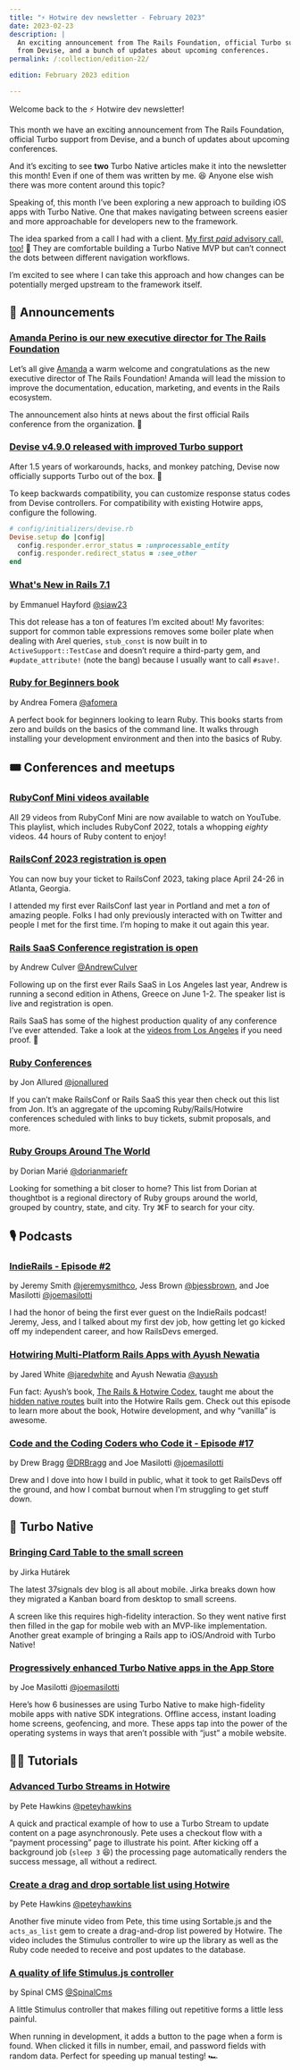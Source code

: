 ```yaml
---
title: "⚡️ Hotwire dev newsletter - February 2023"
date: 2023-02-23
description: |
  An exciting announcement from The Rails Foundation, official Turbo support
  from Devise, and a bunch of updates about upcoming conferences.
permalink: /:collection/edition-22/

edition: February 2023 edition

---
```


Welcome back to the ⚡️ Hotwire dev newsletter!

This month we have an exciting announcement from The Rails Foundation, official Turbo support from Devise, and a bunch of updates about upcoming conferences.

And it’s exciting to see **two** Turbo Native articles make it into the newsletter this month! Even if one of them was written by me. 😆 Anyone else wish there was more content around this topic?

Speaking of, this month I’ve been exploring a new approach to building iOS apps with Turbo Native. One that makes navigating between screens easier and more approachable for developers new to the framework.

The idea sparked from a call I had with a client. [My first _paid_ advisory call, too!](https://twitter.com/joemasilotti/status/1624067163719090178?s=20) 🎉 They are comfortable building a Turbo Native MVP but can’t connect the dots between different navigation workflows.

I’m excited to see where I can take this approach and how changes can be potentially merged upstream to the framework itself.

## 📣 Announcements

### [Amanda Perino is our new executive director for The Rails Foundation](https://rubyonrails.org/2023/2/20/amanda-perino-is-our-executive-director)

Let’s all give [Amanda](https://twitter.com/AmandaBPerino) a warm welcome and congratulations as the new executive director of The Rails Foundation! Amanda will lead the mission to improve the documentation, education, marketing, and events in the Rails ecosystem.

The announcement also hints at news about the first official Rails conference from the organization. 👀

### [Devise v4.9.0 released with improved Turbo support](https://github.com/heartcombo/devise/blob/v4.9.0/CHANGELOG.md#490---2023-02-17)

After 1.5 years of workarounds, hacks, and monkey patching, Devise now officially supports Turbo out of the box. 🎉

To keep backwards compatibility, you can customize response status codes from Devise controllers. For compatibility with existing Hotwire apps, configure the following.

```ruby
# config/initializers/devise.rb
Devise.setup do |config|
  config.responder.error_status = :unprocessable_entity
  config.responder.redirect_status = :see_other
end
```

### [What's New in Rails 7.1](https://blog.appsignal.com/2023/02/15/whats-new-in-rails-7-1.html)

by Emmanuel Hayford [@siaw23](https://twitter.com/siaw23)

This dot release has a ton of features I’m excited about! My favorites: support for common table expressions removes some boiler plate when dealing with Arel queries, `stub_const` is now built in to `ActiveSupport::TestCase` and doesn’t require a third-party gem, and `#update_attribute!` (note the bang) because I usually want to call `#save!`.

### [Ruby for Beginners book](https://store.afomera.dev/ruby-for-beginners)

by Andrea Fomera [@afomera](https://twitter.com/afomera)

A perfect book for beginners looking to learn Ruby. This books starts from zero and builds on the basics of the command line. It walks through installing your development environment and then into the basics of Ruby.

## 🎟️ Conferences and meetups

### [RubyConf Mini videos available](https://www.youtube.com/playlist?list=PLbHJudTY1K0dERpqJUEFOFSsMGvR6st9U)

All 29 videos from RubyConf Mini are now available to watch on YouTube. This playlist, which includes RubyConf 2022, totals a whopping _eighty_ videos. 44 hours of Ruby content to enjoy!

### [RailsConf 2023 registration is open](https://railsconf.org)

You can now buy your ticket to RailsConf 2023, taking place April 24-26 in Atlanta, Georgia.

I attended my first ever RailsConf last year in Portland and met a _ton_ of amazing people. Folks I had only previously interacted with on Twitter and people I met for the first time. I’m hoping to make it out again this year.

### [Rails SaaS Conference registration is open](https://railssaas.com)

by Andrew Culver [@AndrewCulver](https://twitter.com/andrewculver)

Following up on the first ever Rails SaaS in Los Angeles last year, Andrew is running a second edition in Athens, Greece on June 1-2. The speaker list is live and registration is open.

Rails SaaS has some of the highest production quality of any conference I’ve ever attended. Take a look at the [videos from Los Angeles](https://www.youtube.com/playlist?list=PL2afp7tGruOEEpTxnNTI7hmKZZ1fTK9iO) if you need proof. 🤩

### [Ruby Conferences](https://rubyconferences.org)

by Jon Allured [@jonallured](https://twitter.com/jonallured)

If you can’t make RailsConf or Rails SaaS this year then check out this list from Jon. It’s an aggregate of the upcoming Ruby/Rails/Hotwire conferences scheduled with links to buy tickets, submit proposals, and more.

### [Ruby Groups Around The World](https://thoughtbot.com/blog/ruby-groups-around-the-world)

by Dorian Marié [@dorianmariefr](https://twitter.com/dorianmariefr)

Looking for something a bit closer to home? This list from Dorian at thoughtbot is a regional directory of Ruby groups around the world, grouped by country, state, and city. Try ⌘F to search for your city.

## 🎙️ Podcasts

### [IndieRails - Episode #2](https://www.indierails.com/2)

by Jeremy Smith [@jeremysmithco](https://twitter.com/jeremysmithco), Jess Brown [@bjessbrown](https://twitter.com/bjessbrown), and Joe Masilotti [@joemasilotti](https://twitter.com/joemasilotti)

I had the honor of being the first ever guest on the IndieRails podcast! Jeremy, Jess, and I talked about my first dev job, how getting let go kicked off my independent career, and how RailsDevs emerged.

### [Hotwiring Multi-Platform Rails Apps with Ayush Newatia](https://www.fullstackruby.dev/podcast/8/)

by Jared White [@jaredwhite](https://indieweb.social/@jaredwhite) and Ayush Newatia [@ayush](https://ruby.social/@ayush)

Fun fact: Ayush’s book, [The Rails & Hotwire Codex](https://railsandhotwirecodex.com), taught me about the [hidden native routes](https://github.com/hotwired/turbo-rails/blob/main/app/controllers/turbo/native/navigation.rb) built into the Hotwire Rails gem. Check out this episode to learn more about the book, Hotwire development, and why “vanilla” is awesome.

### [Code and the Coding Coders who Code it - Episode #17](https://podcast.drbragg.dev/episodes/episode-17-joe-masilotti/)

by Drew Bragg [@DRBragg](https://twitter.com/DRBragg) and Joe Masilotti [@joemasilotti](https://twitter.com/joemasilotti)

Drew and I dove into how I build in public, what it took to get RailsDevs off the ground, and how I combat burnout when I'm struggling to get stuff down.

## 📱 Turbo Native

### [Bringing Card Table to the small screen](https://dev.37signals.com/bringing-card-table-to-the-small-screen/)

by Jirka Hutárek

The latest 37signals dev blog is all about mobile. Jirka breaks down how they migrated a Kanban board from desktop to small screens.

A screen like this requires high-fidelity interaction. So they went native first then filled in the gap for mobile web with an MVP-like implementation. Another great example of bringing a Rails app to iOS/Android with Turbo Native!

### [Progressively enhanced Turbo Native apps in the App Store](https://masilotti.com/progressively-enhanced-turbo-native-apps-in-the-app-store/)

by Joe Masilotti [@joemasilotti](https://twitter.com/joemasilotti)

Here’s how 6 businesses are using Turbo Native to make high-fidelity mobile apps with native SDK integrations. Offline access, instant loading home screens, geofencing, and more. These apps tap into the power of the operating systems in ways that aren’t possible with “just” a mobile website.

## 🧑‍🏫 Tutorials

### [Advanced Turbo Streams in Hotwire](https://www.youtube.com/watch?app=desktop&v=cark5x17sTY&utm_source=substack&utm_medium=email)

by Pete Hawkins [@peteyhawkins](https://twitter.com/peteyhawkins)

A quick and practical example of how to use a Turbo Stream to update content on a page asynchronously. Pete uses a checkout flow with a “payment processing” page to illustrate his point. After kicking off a background job (`sleep 3` 😆) the processing page automatically renders the success message, all without a redirect.

### [Create a drag and drop sortable list using Hotwire](https://www.youtube.com/watch?v=FKAMRLQpypk&t=2s)

by Pete Hawkins [@peteyhawkins](https://twitter.com/peteyhawkins)

Another five minute video from Pete, this time using Sortable.js and the `acts_as_list` gem to create a drag-and-drop list powered by Hotwire. The video includes the Stimulus controller to wire up the library as well as the Ruby code needed to receive and post updates to the database.

### [A quality of life Stimulus.js controller](https://dev.to/spinal/a-quality-of-life-stimulusjs-controller-391j)

by Spinal CMS [@SpinalCms](https://twitter.com/SpinalCms)

A little Stimulus controller that makes filling out repetitive forms a little less painful.

When running in development, it adds a button to the page when a form is found. When clicked it fills in number, email, and password fields with random data. Perfect for speeding up manual testing! 🏎️